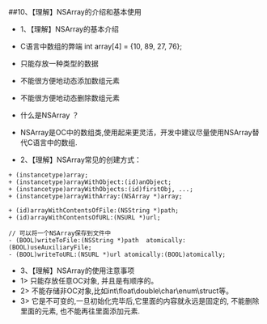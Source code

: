 ##10、【理解】NSArray的介绍和基本使用
* 1、【理解】NSArray的基本介绍
 * C语言中数组的弊端
        int array[4] = {10, 89, 27, 76};
 * 只能存放一种类型的数据
 * 不能很方便地动态添加数组元素
 * 不能很方便地动态删除数组元素
* 什么是NSArray ？
 * NSArray是OC中的数组类,使用起来更灵活，开发中建议尽量使用NSArray替代C语言中的数组.

* 2、【理解】NSArray常见的创建方式：

 ```objc
 + (instancetype)array;
 + (instancetype)arrayWithObject:(id)anObject;
 + (instancetype)arrayWithObjects:(id)firstObj, ...;
 + (instancetype)arrayWithArray:(NSArray *)array;

 + (id)arrayWithContentsOfFile:(NSString *)path;
 + (id)arrayWithContentsOfURL:(NSURL *)url;

 // 可以将一个NSArray保存到文件中
 - (BOOL)writeToFile:(NSString *)path  atomically:(BOOL)useAuxiliaryFile;
 - (BOOL)writeToURL:(NSURL *)url atomically:(BOOL)atomically;

 ```
* 3、【理解】NSArray的使用注意事项
 * 1> 只能存放任意OC对象, 并且是有顺序的。
 * 2> 不能存储非OC对象,比如int\float\double\char\enum\struct等。
 * 3> 它是不可变的,一旦初始化完毕后,它里面的内容就永远是固定的, 不能删除里面的元素, 也不能再往里面添加元素.

